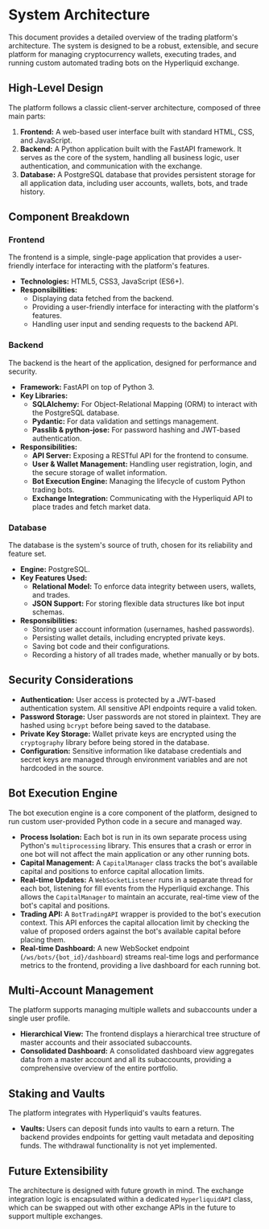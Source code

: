 # System Architecture

This document provides a detailed overview of the trading platform's architecture. The system is designed to be a robust, extensible, and secure platform for managing cryptocurrency wallets, executing trades, and running custom automated trading bots on the Hyperliquid exchange.

## High-Level Design

The platform follows a classic client-server architecture, composed of three main parts:

1.  **Frontend:** A web-based user interface built with standard HTML, CSS, and JavaScript.
2.  **Backend:** A Python application built with the FastAPI framework. It serves as the core of the system, handling all business logic, user authentication, and communication with the exchange.
3.  **Database:** A PostgreSQL database that provides persistent storage for all application data, including user accounts, wallets, bots, and trade history.

## Component Breakdown

### Frontend

The frontend is a simple, single-page application that provides a user-friendly interface for interacting with the platform's features.

-   **Technologies:** HTML5, CSS3, JavaScript (ES6+).
-   **Responsibilities:**
    -   Displaying data fetched from the backend.
    -   Providing a user-friendly interface for interacting with the platform's features.
    -   Handling user input and sending requests to the backend API.

### Backend

The backend is the heart of the application, designed for performance and security.

-   **Framework:** FastAPI on top of Python 3.
-   **Key Libraries:**
    -   **SQLAlchemy:** For Object-Relational Mapping (ORM) to interact with the PostgreSQL database.
    -   **Pydantic:** For data validation and settings management.
    -   **Passlib & python-jose:** For password hashing and JWT-based authentication.
-   **Responsibilities:**
    -   **API Server:** Exposing a RESTful API for the frontend to consume.
    -   **User & Wallet Management:** Handling user registration, login, and the secure storage of wallet information.
    -   **Bot Execution Engine:** Managing the lifecycle of custom Python trading bots.
    -   **Exchange Integration:** Communicating with the Hyperliquid API to place trades and fetch market data.

### Database

The database is the system's source of truth, chosen for its reliability and feature set.

-   **Engine:** PostgreSQL.
-   **Key Features Used:**
    -   **Relational Model:** To enforce data integrity between users, wallets, and trades.
    -   **JSON Support:** For storing flexible data structures like bot input schemas.
-   **Responsibilities:**
    -   Storing user account information (usernames, hashed passwords).
    -   Persisting wallet details, including encrypted private keys.
    -   Saving bot code and their configurations.
    -   Recording a history of all trades made, whether manually or by bots.

## Security Considerations

-   **Authentication:** User access is protected by a JWT-based authentication system. All sensitive API endpoints require a valid token.
-   **Password Storage:** User passwords are not stored in plaintext. They are hashed using `bcrypt` before being saved to the database.
-   **Private Key Storage:** Wallet private keys are encrypted using the `cryptography` library before being stored in the database.
-   **Configuration:** Sensitive information like database credentials and secret keys are managed through environment variables and are not hardcoded in the source.

## Bot Execution Engine

The bot execution engine is a core component of the platform, designed to run custom user-provided Python code in a secure and managed way.

-   **Process Isolation:** Each bot is run in its own separate process using Python's `multiprocessing` library. This ensures that a crash or error in one bot will not affect the main application or any other running bots.
-   **Capital Management:** A `CapitalManager` class tracks the bot's available capital and positions to enforce capital allocation limits.
-   **Real-time Updates:** A `WebSocketListener` runs in a separate thread for each bot, listening for fill events from the Hyperliquid exchange. This allows the `CapitalManager` to maintain an accurate, real-time view of the bot's capital and positions.
-   **Trading API:** A `BotTradingAPI` wrapper is provided to the bot's execution context. This API enforces the capital allocation limit by checking the value of proposed orders against the bot's available capital before placing them.
-   **Real-time Dashboard:** A new WebSocket endpoint (`/ws/bots/{bot_id}/dashboard`) streams real-time logs and performance metrics to the frontend, providing a live dashboard for each running bot.

## Multi-Account Management

The platform supports managing multiple wallets and subaccounts under a single user profile.

-   **Hierarchical View:** The frontend displays a hierarchical tree structure of master accounts and their associated subaccounts.
-   **Consolidated Dashboard:** A consolidated dashboard view aggregates data from a master account and all its subaccounts, providing a comprehensive overview of the entire portfolio.

## Staking and Vaults

The platform integrates with Hyperliquid's vaults features.

-   **Vaults:** Users can deposit funds into vaults to earn a return. The backend provides endpoints for getting vault metadata and depositing funds. The withdrawal functionality is not yet implemented.

## Future Extensibility

The architecture is designed with future growth in mind. The exchange integration logic is encapsulated within a dedicated `HyperliquidAPI` class, which can be swapped out with other exchange APIs in the future to support multiple exchanges.
